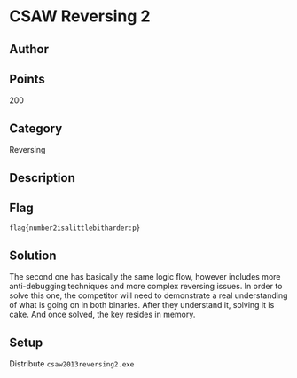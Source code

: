 # CSAW Reversing 2
## Author

## Points
200
## Category
Reversing
## Description

## Flag
`flag{number2isalittlebitharder:p}`
## Solution
The second one has basically the same logic flow, however includes more anti-debugging techniques and more complex reversing issues.  In order to solve this one, the competitor will need to demonstrate a real understanding of what is going on in both binaries.  After they understand it, solving it is cake.  And once solved, the key resides in memory.
## Setup
Distribute `csaw2013reversing2.exe`